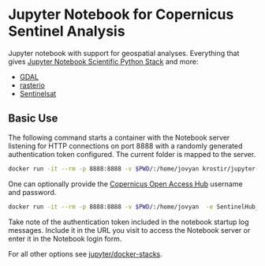 # Jupyter Notebook for Copernicus Sentinel Analysis

Jupyter notebook with support for geospatial analyses. Everything that gives [Jupyter Notebook Scientific Python Stack](https://github.com/jupyter/docker-stacks/tree/master/scipy-notebook) and more:

* [GDAL](http://www.gdal.org/)
* [rasterio](https://mapbox.github.io/rasterio/)
* [Sentinelsat](https://github.com/sentinelsat/sentinelsat)

## Basic Use

The following command starts a container with the Notebook server listening for HTTP connections on port 8888 with a randomly generated authentication token configured. The current folder is mapped to the server.

```bash
docker run -it --rm -p 8888:8888 -v $PWD/:/home/jovyan krostir/jupyter-geo-sentinel
```

One can optionally provide the [Copernicus Open Access Hub](https://scihub.copernicus.eu/) username and password.

```bash
docker run -it --rm -p 8888:8888 -v $PWD/:/home/jovyan  -e SentinelHub_UN='[SentinelHub user name]' -e SentinelHub_PASS='[SentinelHub password]' krostir/jupyter-geo-sentinel
```

Take note of the authentication token included in the notebook startup log messages. Include it in the URL you visit to access the Notebook server or enter it in the Notebook login form.

For all other options see [jupyter/docker-stacks](https://github.com/jupyter/docker-stacks).